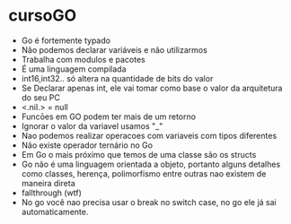 # cursoGO

- Go é fortemente typado
- Não podemos declarar variáveis e não utilizarmos
- Trabalha com modulos e pacotes
- É uma linguagem compilada
- int16,int32.. só altera na quantidade de bits do valor
- Se Declarar apenas int, ele vai tomar como base o valor da arquitetura do seu PC
- <.nil.> = null
- Funcōes em GO podem ter mais de um retorno
- Ignorar o valor da variavel usamos "_"
- Nao podemos realizar operacoes com variaveis com tipos diferentes
- Não existe operador ternário no Go 
- Em Go o mais próximo que temos de uma classe são os structs
- Go não é uma linguagem orientada a objeto, portanto alguns detalhes como classes, herença, polimorfismo entre outras nao existem de maneira direta
- fallthrough (wtf)
- No go você nao precisa usar o break no switch case, no go ele já sai automaticamente.